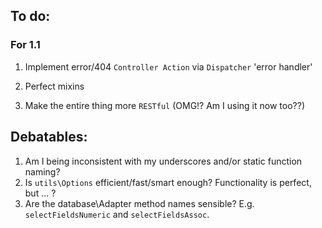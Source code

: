 
To do:
------

### For 1.1

1. Implement error/404 `Controller Action` via `Dispatcher` 'error handler'

1. Perfect mixins
2. Make the entire thing more `RESTful` (OMG!? Am I using it now too??)

Debatables:
-----------

1. Am I being inconsistent with my underscores and/or static function naming?
3. Is `utils\Options` efficient/fast/smart enough? Functionality is perfect, but ... ?
4. Are the database\Adapter method names sensible? E.g. `selectFieldsNumeric` and `selectFieldsAssoc`.
